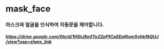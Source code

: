 # mask_face
### 마스크와 얼굴을 인식하여 자동문을 제어합니다.

##### https://drive.google.com/file/d/1HStJ8e0To2ZpPfCpEEplKom5vhb16QUJ/view?usp=share_link 
